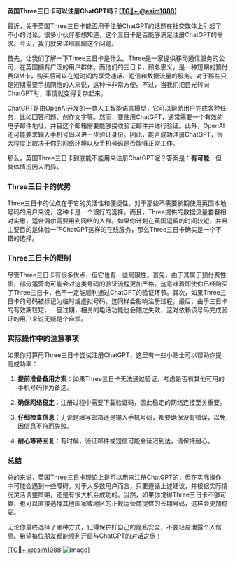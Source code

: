 **英国Three三日卡可以注册ChatGPT吗？[[TG💪+ @esim1088](https://t.me/s/esim1088)]**

最近，关于英国Three三日卡能否用于注册ChatGPT的话题在社交媒体上引起了不小的讨论。很多小伙伴都想知道，这个三日卡是否能够满足注册ChatGPT的需求。今天，我们就来详细聊聊这个问题。

首先，让我们了解一下Three三日卡是什么。Three是一家提供移动通信服务的公司，在英国拥有广泛的用户群体。而他们的三日卡，顾名思义，是一种短期的预付费SIM卡，购买后可以在短时间内享受通话、短信和数据流量的服务。对于那些只是短期需要手机网络的人来说，这种卡非常方便。不过，当我们把目光转向ChatGPT时，事情就变得复杂起来。

ChatGPT是由OpenAI开发的一款人工智能语言模型，它可以帮助用户完成各种任务，比如回答问题、创作文字等。然而，要使用ChatGPT，通常需要一个有效的电子邮件地址，并且这个邮箱需要能够接收验证邮件并进行验证。此外，OpenAI还可能要求输入手机号码以进一步验证身份。因此，能否成功注册ChatGPT，很大程度上取决于你的网络环境以及手机号码是否能够正常工作。

那么，英国Three三日卡到底能不能用来注册ChatGPT呢？答案是：**有可能**，但具体情况因人而异。

### Three三日卡的优势

Three三日卡的优点在于它的灵活性和便捷性。对于那些不需要长期使用英国本地号码的用户来说，这种卡是一个很好的选择。而且，Three提供的数据流量套餐相对实惠，适合偶尔需要用到网络的人群。如果你计划在英国逗留的时间较短，并且主要目的是体验一下ChatGPT这样的在线服务，那么Three三日卡确实是一个不错的选择。

### Three三日卡的限制

尽管Three三日卡有很多优点，但它也有一些局限性。首先，由于其属于预付费性质，部分运营商可能会对这类号码的验证流程更加严格。这意味着即使你已经购买了Three三日卡，也不一定能顺利通过ChatGPT的验证环节。其次，如果Three三日卡的号码被标记为临时或虚拟号码，这同样会影响注册过程。最后，由于三日卡的有效期较短，一旦过期，相关的电话功能也会随之失效，这对依赖该号码完成验证的用户来说无疑是个麻烦。

### 实际操作中的注意事项

如果你打算用Three三日卡尝试注册ChatGPT，这里有一些小贴士可以帮助你提高成功率：

1. **提前准备备用方案**：如果Three三日卡无法通过验证，考虑是否有其他可用的手机号码作为备选。
   
2. **确保网络稳定**：注册过程中需要下载验证码，因此稳定的网络连接至关重要。

3. **仔细检查信息**：无论是填写邮箱还是输入手机号码，都要确保没有错误，以免因信息不符而失败。

4. **耐心等待回复**：有时候，验证邮件或短信可能会延迟到达，请保持耐心。

### 总结

总的来说，英国Three三日卡理论上是可以用来注册ChatGPT的，但在实际操作中可能会遇到一些障碍。对于大多数用户而言，只要遵循上述建议，并根据实际情况灵活调整策略，还是有很大机会成功的。当然，如果你觉得Three三日卡不够可靠，也可以直接选择其他国家或地区的正规运营商提供的长期号码，这样会更加稳妥。

无论你最终选择了哪种方式，记得保护好自己的隐私安全，不要轻易泄露个人信息。希望每位朋友都能顺利开启与ChatGPT的对话之旅！

[[TG💪+ @esim1088](https://t.me/s/esim1088) ![Image](https://i.postimg.cc/4NQfJmqS/Snipaste-2025-05-13-00-14-12.png)]